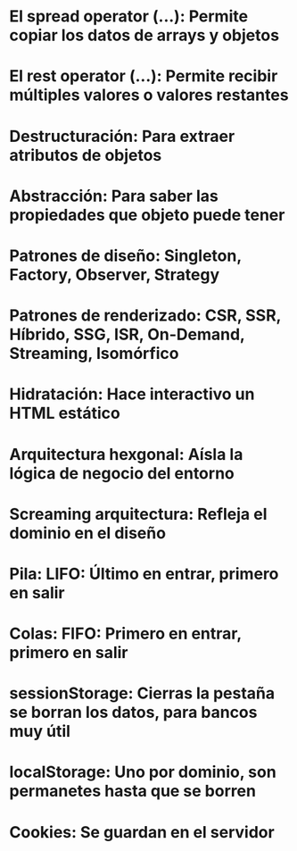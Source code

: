 # El spread operator (...): **Permite copiar los datos de arrays y objetos**
#   El rest operator (...): **Permite recibir múltiples valores o valores restantes**
#          Destructuración: **Para extraer atributos de objetos**
#              Abstracción: **Para saber las propiedades que objeto puede tener**
#       Patrones de diseño: **Singleton, Factory, Observer, Strategy**
#  Patrones de renderizado: **CSR, SSR, Híbrido, SSG, ISR, On-Demand, Streaming, Isomórfico**
#              Hidratación: **Hace interactivo un HTML estático**
#    Arquitectura hexgonal: **Aísla la lógica de negocio del entorno**
#   Screaming arquitectura: **Refleja el dominio en el diseño**
#                     Pila: **LIFO: Último en entrar, primero en salir**
#                    Colas: **FIFO: Primero en entrar, primero en salir**
#           sessionStorage: **Cierras la pestaña se borran los datos, para bancos muy útil**
#             localStorage: **Uno por dominio, son permanetes hasta que se borren**
#                  Cookies: **Se guardan en el servidor**